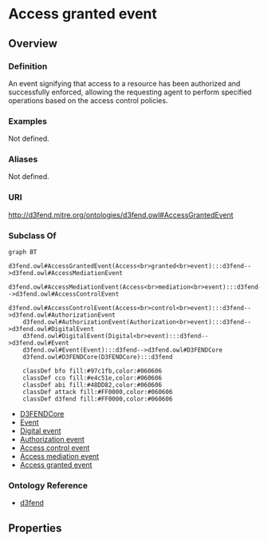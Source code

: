 # Access granted event

## Overview

### Definition
An event signifying that access to a resource has been authorized and successfully enforced, allowing the requesting agent to perform specified operations based on the access control policies.

### Examples
Not defined.

### Aliases
Not defined.

### URI
http://d3fend.mitre.org/ontologies/d3fend.owl#AccessGrantedEvent

### Subclass Of
```mermaid
graph BT
    d3fend.owl#AccessGrantedEvent(Access<br>granted<br>event):::d3fend-->d3fend.owl#AccessMediationEvent
    d3fend.owl#AccessMediationEvent(Access<br>mediation<br>event):::d3fend-->d3fend.owl#AccessControlEvent
    d3fend.owl#AccessControlEvent(Access<br>control<br>event):::d3fend-->d3fend.owl#AuthorizationEvent
    d3fend.owl#AuthorizationEvent(Authorization<br>event):::d3fend-->d3fend.owl#DigitalEvent
    d3fend.owl#DigitalEvent(Digital<br>event):::d3fend-->d3fend.owl#Event
    d3fend.owl#Event(Event):::d3fend-->d3fend.owl#D3FENDCore
    d3fend.owl#D3FENDCore(D3FENDCore):::d3fend
    
    classDef bfo fill:#97c1fb,color:#060606
    classDef cco fill:#e4c51e,color:#060606
    classDef abi fill:#48DD82,color:#060606
    classDef attack fill:#FF0000,color:#060606
    classDef d3fend fill:#FF0000,color:#060606
```

- [D3FENDCore](/docs/ontology/reference/model/D3FENDCore/D3FENDCore.md)
- [Event](/docs/ontology/reference/model/D3FENDCore/Event/Event.md)
- [Digital event](/docs/ontology/reference/model/D3FENDCore/Event/Digital%20event/Digital%20event.md)
- [Authorization event](/docs/ontology/reference/model/D3FENDCore/Event/Digital%20event/Authorization%20event/Authorization%20event.md)
- [Access control event](/docs/ontology/reference/model/D3FENDCore/Event/Digital%20event/Authorization%20event/Access%20control%20event/Access%20control%20event.md)
- [Access mediation event](/docs/ontology/reference/model/D3FENDCore/Event/Digital%20event/Authorization%20event/Access%20control%20event/Access%20mediation%20event/Access%20mediation%20event.md)
- [Access granted event](/docs/ontology/reference/model/D3FENDCore/Event/Digital%20event/Authorization%20event/Access%20control%20event/Access%20mediation%20event/Access%20granted%20event/Access%20granted%20event.md)


### Ontology Reference
- [d3fend](http://d3fend.mitre.org/ontologies/d3fend.owl#)

## Properties
